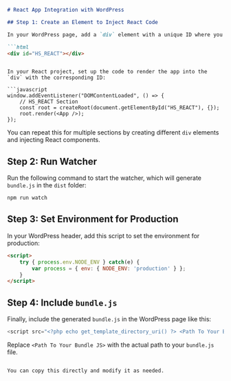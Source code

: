 ```markdown
# React App Integration with WordPress

## Step 1: Create an Element to Inject React Code

In your WordPress page, add a `div` element with a unique ID where you want to inject the React component:

```html
<div id="HS_REACT"></div>
```
```

In your React project, set up the code to render the app into the `div` with the corresponding ID:

```javascript
window.addEventListener("DOMContentLoaded", () => {
    // HS_REACT Section
    const root = createRoot(document.getElementById("HS_REACT"), {});
    root.render(<App />);
});
```

You can repeat this for multiple sections by creating different `div` elements and injecting React components.

## Step 2: Run Watcher

Run the following command to start the watcher, which will generate `bundle.js` in the `dist` folder:

```bash
npm run watch
```

## Step 3: Set Environment for Production

In your WordPress header, add this script to set the environment for production:

```html
<script>
    try { process.env.NODE_ENV } catch(e) { 
        var process = { env: { NODE_ENV: 'production' } }; 
    }
</script>
```

## Step 4: Include `bundle.js`

Finally, include the generated `bundle.js` in the WordPress page like this:

```php
<script src="<?php echo get_template_directory_uri() ?> <Path To Your Bundle JS>"></script>
```

Replace `<Path To Your Bundle JS>` with the actual path to your `bundle.js` file.
```

You can copy this directly and modify it as needed.